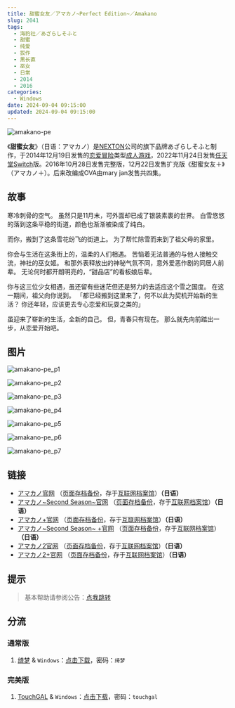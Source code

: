 ```yaml
---
title: 甜蜜女友／アマカノ~Perfect Edition~／Amakano
slug: 2041
tags:
  - 海豹社／あざらしそふと
  - 甜蜜
  - 纯爱
  - 拔作
  - 黑长直
  - 巫女
  - 日常
  - 2014
  - 2016
categories:
  - Windows
date: 2024-09-04 09:15:00
updated: 2024-09-04 09:15:00
---
```


![amakano-pe](https://static.saop.cc/vns/img/amakano-pe.webp)

《**甜蜜女友**》（日语：アマカノ）是[NEXTON](https://zh.wikipedia.org/wiki/NEXTON)公司的旗下品牌あざらしそふと制作，于2014年12月19日发售的[恋爱冒险](https://zh.wikipedia.org/wiki/戀愛冒險)类型[成人游戏](https://zh.wikipedia.org/wiki/日本成人遊戲)，2022年11月24日发售[任天堂Switch](https://zh.wikipedia.org/wiki/任天堂Switch)版。2016年10月28日发售完整版，12月22日发售扩充版《甜蜜女友＋》（アマカノ＋）。后来改编成OVA由mary jan发售共四集。

<!--more-->

## 故事

寒冷刺骨的空气。
虽然只是11月末，可外面却已成了银装素裹的世界。
白雪悠悠的落到这条平稳的街道，颜色也渐渐被染成了纯白。

而你，搬到了这条雪花纷飞的街道上。
为了帮忙除雪而来到了祖父母的家里。

你会与生活在这条街上的，温柔的人们相遇。
苦恼着无法普通的与他人接触交流，神社的巫女姬。
和那外表释放出的神秘气氛不同，意外爱恶作剧的同居人前辈。
无论何时都开朗明亮的，“甜品店”的看板娘后辈。

你与这三位少女相遇，虽还留有些迷茫但还是努力的去适应这个雪之国度。
在这一期间，祖父向你说到。
「都已经搬到这里来了，何不以此为契机开始新的生活？
你还年轻，应该更去专心恋爱和玩耍之类的」

虽迎来了崭新的生活，全新的自己。
但，青春只有现在。
那么就先向前踏出一步，从恋爱开始吧。

## 图片

![amakano-pe_p1](https://static.saop.cc/vns/img/amakano-pe_p1.webp)

![amakano-pe_p2](https://static.saop.cc/vns/img/amakano-pe_p2.webp)

![amakano-pe_p3](https://static.saop.cc/vns/img/amakano-pe_p3.webp)

![amakano-pe_p4](https://static.saop.cc/vns/img/amakano-pe_p4.webp)

![amakano-pe_p5](https://static.saop.cc/vns/img/amakano-pe_p5.webp)

![amakano-pe_p6](https://static.saop.cc/vns/img/amakano-pe_p6.webp)

![amakano-pe_p7](https://static.saop.cc/vns/img/amakano-pe_p7.webp)

## 链接

- [アマカノ官网](http://azarashi-soft.nexton-net.jp/amakano/) （[页面存档备份](https://web.archive.org/web/20201101063525/http://azarashi-soft.nexton-net.jp/amakano/)，存于[互联网档案馆](https://zh.wikipedia.org/wiki/互联网档案馆)）**（日语）**
- [アマカノ~Second Season~官网](https://azarashi-soft.nexton-net.jp/amakano-ss/) （[页面存档备份](https://web.archive.org/web/20201101063525/https://azarashi-soft.nexton-net.jp/amakano-ss/)，存于[互联网档案馆](https://zh.wikipedia.org/wiki/互联网档案馆)）**（日语）**
- [アマカノ+官网](http://azarashi-soft.nexton-net.jp/amakano+/) （[页面存档备份](https://web.archive.org/web/20190404140327/http://azarashi-soft.nexton-net.jp/amakano+/)，存于[互联网档案馆](https://zh.wikipedia.org/wiki/互联网档案馆)）**（日语）**
- [アマカノ~Second Season~ +官网](https://azarashi-soft.nexton-net.jp/amakano-ss-plus/) （[页面存档备份](https://azarashi-soft.nexton-net.jp/amakano-ss-plus/)，存于[互联网档案馆](https://zh.wikipedia.org/wiki/互联网档案馆)）**（日语）**
- [アマカノ2官网](http://azarashi-soft.nexton-net.jp/amakano2/) （[页面存档备份](https://web.archive.org/web/20220101063525/http://azarashi-soft.nexton-net.jp/amakano2/)，存于[互联网档案馆](https://zh.wikipedia.org/wiki/互联网档案馆)）**（日语）**
- [アマカノ2+官网](http://azarashi-soft.nexton-net.jp/amakano2-plus//) （[页面存档备份](https://web.archive.org/web/20230401140327/http://azarashi-soft.nexton-net.jp/amakano2-plus//)，存于[互联网档案馆](https://zh.wikipedia.org/wiki/互联网档案馆)）**（日语）**

## 提示

> 基本帮助请参阅公告：[点我跳转](/)

## 分流

### 通常版

1. [绮梦](https://acgs.one/) & `Windows`：[点击下载](https://game.acgs.one/game/288.html)，密码：`绮梦`

### 完美版

1. [TouchGAL](https://www.touchgal.us/) & `Windows`：[点击下载](https://pan.touchgal.net/s/qYJXib)，密码：`touchgal`
